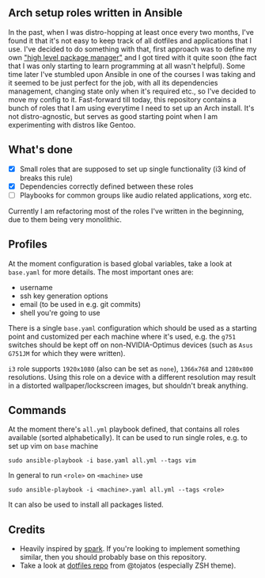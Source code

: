 ## Arch setup roles written in Ansible

In the past, when I was distro-hopping at least once every two months, I've found it that it's not easy to keep track of all dotfiles and applications that I use.
I've decided to do something with that, first approach was to define my own ["high level package manager"](https://github.com/dezeroku/i3_config) and I got tired with it quite soon (the fact that I was only starting to learn programming at all wasn't helpful).
Some time later I've stumbled upon Ansible in one of the courses I was taking and it seemed to be just perfect for the job, with all its dependencies management, changing state only when it's required etc., so I've decided to move my config to it.
Fast-forward till today, this repository contains a bunch of roles that I am using everytime I need to set up an Arch install.
It's not distro-agnostic, but serves as good starting point when I am experimenting with distros like Gentoo.

## What's done

- [x] Small roles that are supposed to set up single functionality (i3 kind of breaks this rule)
- [x] Dependencies correctly defined between these roles
- [ ] Playbooks for common groups like audio related applications, xorg etc.

Currently I am refactoring most of the roles I've written in the beginning, due to them being very monolithic.

## Profiles

At the moment configuration is based global variables, take a look at `base.yaml` for more details. The most important ones are:
* username
* ssh key generation options
* email (to be used in e.g. git commits)
* shell you're going to use

There is a single `base.yaml` configuration which should be used as a starting point and customized per each machine where it's used, e.g. the `g751` switches should be kept off on non-NVIDIA-Optimus devices (such as `Asus G751JM` for which they were written).

`i3` role supports `1920x1080` (also can be set as `none`), `1366x768` and `1280x800` resolutions.
Using this role on a device with a different resolution may result in a distorted wallpaper/lockscreen images, but shouldn't break anything.

## Commands

At the moment there's `all.yml` playbook defined, that contains all roles available (sorted alphabetically).
It can be used to run single roles, e.g. to set up vim on `base` machine
```
sudo ansible-playbook -i base.yaml all.yml --tags vim
```

In general to run `<role>` on `<machine>` use
```
sudo ansible-playbook -i <machine>.yaml all.yml --tags <role>
```

It can also be used to install all packages listed.

## Credits

* Heavily inspired by [spark](https://github.com/pigmonkey/spark). If you're looking to implement something similar, then you should probably base on this repository.
* Take a look at [dotfiles repo](https://github.com/tojatos/dotfiles) from @tojatos (especially ZSH theme).
